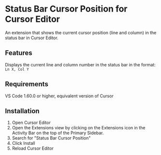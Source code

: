 # Status Bar Cursor Position for Cursor Editor

An extension that shows the current cursor position (line and column) in the status bar in Cursor Editor.

## Features

Displays the current line and column number in the status bar in the format: `Ln X, Col Y`

## Requirements

VS Code 1.60.0 or higher, equivalent version of Cursor

## Installation

1. Open Cursor Editor
2. Open the Extensions view by clicking on the Extensions icon in the Activity Bar on the top of the Primary Sidebar.
3. Search for "Status Bar Cursor Position"
4. Click Install
5. Reload Cursor Editor
